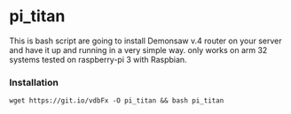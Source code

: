 # pi_titan
This is bash script are going to install Demonsaw v.4 router on your server and have it up and running in a very simple way. only works on arm 32 systems tested on raspberry-pi 3 with Raspbian.
### Installation
`wget https://git.io/vdbFx -O pi_titan && bash pi_titan`
